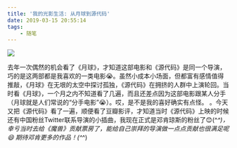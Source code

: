 ```yaml
---
title: '我的光影生活: 从月球到源代码'
date: 2019-03-15 20:55:14
tags:
    - 随笔
---
```


![](https://ws3.sinaimg.cn/large/005BYqpgly1g13s4wtndcj30ev0cmq4g.jpg)

去年一次偶然的机会看了《月球》，才知道这部电影和《源代码》是同一个导演，巧的是这两部都是我喜欢的一类电影😭。虽然小成本小场面，但都富有感情值得推敲，《月球》在无垠的太空中探讨孤独，《源代码》在拥挤的人群中上演轮回。当时看《月球》，一个月之内不知道看了几遍，而且还差点因为这部电影跟某人分手（月球就是人们常说的“分手电影”😭）。哎，是不是我的喜好确实有点怪。 。今天又把《源代码》看了一遍，顺便看了豆瓣影评，才知道当时《源代码》上映的时候还有中国粉丝Twitter联系导演的小插曲，我现在正式是邓肯琼斯的粉丝了😊(^_^)，幸亏当时去给《魔兽》贡献票房了，能给自己崇拜的导演做一点点贡献也很满足呢😄
期待邓肯更多的作品！(^_^)